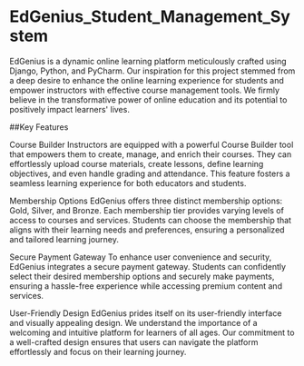 # EdGenius_Student_Management_System
EdGenius is a dynamic online learning platform meticulously crafted using Django, Python, and PyCharm. Our inspiration for this project stemmed from a deep desire to enhance the online learning experience for students and empower instructors with effective course management tools. We firmly believe in the transformative power of online education and its potential to positively impact learners' lives.

##Key Features

Course Builder
Instructors are equipped with a powerful Course Builder tool that empowers them to create, manage, and enrich their courses. They can effortlessly upload course materials, create lessons, define learning objectives, and even handle grading and attendance. This feature fosters a seamless learning experience for both educators and students.

Membership Options
EdGenius offers three distinct membership options: Gold, Silver, and Bronze. Each membership tier provides varying levels of access to courses and services. Students can choose the membership that aligns with their learning needs and preferences, ensuring a personalized and tailored learning journey.

Secure Payment Gateway
To enhance user convenience and security, EdGenius integrates a secure payment gateway. Students can confidently select their desired membership options and securely make payments, ensuring a hassle-free experience while accessing premium content and services.

User-Friendly Design
EdGenius prides itself on its user-friendly interface and visually appealing design. We understand the importance of a welcoming and intuitive platform for learners of all ages. Our commitment to a well-crafted design ensures that users can navigate the platform effortlessly and focus on their learning journey.
